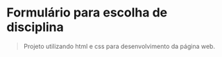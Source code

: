 <h1> Formulário para escolha de disciplina </h1>

> Projeto utilizando html e css para desenvolvimento da página web.
